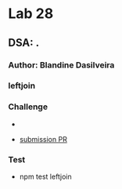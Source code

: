 # Lab 28

## DSA: .

### Author: Blandine Dasilveira

### leftjoin


### Challenge
-  


- [submission PR](https://github.com/Blandine12/data-structures-and-algorithms/pull/41)




### Test
- npm test leftjoin